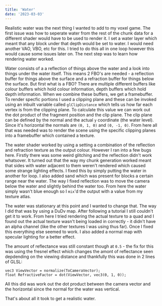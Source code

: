 ```yaml
---
title: 'Water'
date: '2023-03-03'
---
```


Realistic water was the next thing I wanted to add to my voxel game. The first issue was how to seperate water from the rest of the chunk data for a different shader would have to be used to render it. I set a water layer which meant that any block under that depth would be set to water. I would need another VAO, VBO, etc for this. I tried to do this all in one loop however this would cause some issues later on. The next step was to learn how rendering water worked.

Water consists of a a reflection of things above the water and a look into things under the water itself. This means 2 FBO's are needed - a reflection buffer for things above the surface and a refraction buffer for things below the surface. But first what is a FBO? There are multiple different buffers like colour buffers which hold colour information, depth buffers which hold depth information. When we combine these buffers, we get a framebuffer. To render specfic portions I used a clipping plane and these can be invoked using an inbuilt variable called `glClipDistance` which tells us how far each vertex is from the clipping plane. To calculate this value we can work out the dot product of the fragment position and the clip plane. The clip plane can be defined by the normal and the actual `y` coordinate (the water level). Since it's horizontal the normals are `(0, 1, 0)` and `(0, -1, 0)`. From here all that was needed was to render the scene using the specific clipping planes into a framebuffer which contained a texture. 

The water shader worked by using a setting a combination of the reflection and refraction texture as the output colour. However I ran into a few bugs here. Firstly there was some weird glitching and the reflection didn't work whatsover. It turned out that the way my chunk generation worked meant that sides with water adjacent to them weren't rendered which caused some strange lighting effects. I fixed this by simply putting the water in another for loop. I also added sand which was present for blocks a certain range near the water. The way I fixed reflection was to move the camera below the water and slightly behind the water too. From here the water simply wasn't blue enough so I `mix`'d the output with a value from my texture atlas. 

The water was stationary at this point and I wanted to change that. The way I did that was by using a DuDv map. After following a tutorial I still couldn't get it to work. From here I tried rendering the actual texture to a quad and I found out the actual texture wasn't being loaded in correctly - it didn't have an alpha channel (like the other textures I was using thus far). Once I fixed this everything else seemed to work. I also added a normal map with specular lighting for a better effect. 

The amount of reflectance was still constant though at `0.5` - the fix for this was using the fresnel effect which changes the amont of reflectance seen depdending on the viewing distance and thankfully this was done in 2 lines of GLSL:
```
vec3 ViewVector = normalize(ToCameraVector);
float RefractiveFactor = dot(ViewVector, vec3(0, 1, 0));
```
All this did was work out the dot product between the camera vector and the horizontal since the normal for the water was vertical.

That's about all it took to get a realistic water.
